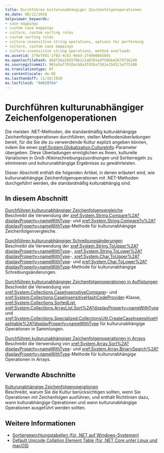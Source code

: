 ```yaml
---
title: Durchführen kulturunabhängiger Zeichenfolgenoperationen
ms.date: 08/22/2018
helpviewer_keywords:
- case mappings
- custom case mappings
- culture, custom sorting rules
- custom sorting rules
- culture-insensitive string operations, options for performing
- culture, custom case mappings
- culture-insensitive string operations, method overloads
ms.assetid: 579ef891-1f83-4c63-9ebd-2f40406b5b91
ms.openlocfilehash: 868f36a1025f0b121a8765edf50bb42679736240
ms.sourcegitcommit: 965a5af7918acb0a3fd3baf342e15d511ef75188
ms.translationtype: HT
ms.contentlocale: de-DE
ms.lasthandoff: 11/18/2020
ms.locfileid: "94829764"
---
```

# <a name="performing-culture-insensitive-string-operations"></a>Durchführen kulturunabhängiger Zeichenfolgenoperationen

Die meisten .NET-Methoden, die standardmäßig kulturabhängige Zeichenfolgenoperationen durchführen, stellen Methodenüberladungen bereit, für die Sie die zu verwendende Kultur explizit angeben können, indem Sie einen <xref:System.Globalization.CultureInfo>-Parameter übergeben. Diese Überladungen ermöglichen es Ihnen, kulturelle Variationen in Groß-/Kleinschreibungszuordnungen und Sortierregeln zu eliminieren und kulturunabhängige Ergebnisse zu gewährleisten.  
  
 Dieser Abschnitt enthält die folgenden Artikel, in denen erläutert wird, wie kulturunabhängige Zeichenfolgenoperationen mit .NET-Methoden durchgeführt werden, die standardmäßig kulturabhängig sind.  
  
## <a name="in-this-section"></a>In diesem Abschnitt  
 [Durchführen kulturunabhängiger Zeichenfolgenvergleiche](performing-culture-insensitive-string-comparisons.md)  
 Beschreibt die Verwendung der <xref:System.String.Compare%2A?displayProperty=nameWithType>- und <xref:System.String.CompareTo%2A?displayProperty=nameWithType>-Methode für kulturunabhängige Zeichenfolgenvergleiche.  
  
 [Durchführen kulturunabhängiger Schreibungsänderungen](performing-culture-insensitive-case-changes.md)  
 Beschreibt die Verwendung der <xref:System.String.ToUpper%2A?displayProperty=nameWithType>-, <xref:System.String.ToLower%2A?displayProperty=nameWithType>-, <xref:System.Char.ToUpper%2A?displayProperty=nameWithType>- und <xref:System.Char.ToLower%2A?displayProperty=nameWithType>-Methode für kulturunabhängige Schreibungsänderungen.  
  
 [Durchführen kulturunabhängiger Zeichenfolgenoperationen in Auflistungen](performing-culture-insensitive-string-operations-in-collections.md)  
 Beschreibt die Verwendung von <xref:System.Collections.CaseInsensitiveComparer>- und <xref:System.Collections.CaseInsensitiveHashCodeProvider>-Klasse, <xref:System.Collections.SortedList>, <xref:System.Collections.ArrayList.Sort%2A?displayProperty=nameWithType> und <xref:System.Collections.Specialized.CollectionsUtil.CreateCaseInsensitiveHashtable%2A?displayProperty=nameWithType> für kulturunabhängige Operationen in Sammlungen.  
  
 [Durchführen kulturunabhängiger Zeichenfolgenoperationen in Arrays](performing-culture-insensitive-string-operations-in-arrays.md)  
 Beschreibt die Verwendung von <xref:System.Array.Sort%2A?displayProperty=nameWithType>- und <xref:System.Array.BinarySearch%2A?displayProperty=nameWithType>-Methode für kulturunabhängige Operationen in Arrays.  
  
## <a name="related-sections"></a>Verwandte Abschnitte  
 [Kulturunabhängige Zeichenfolgenoperationen](culture-insensitive-string-operations.md)  
 Beschreibt, warum Sie die Kultur berücksichtigen sollten, wenn Sie Operationen mit Zeichenfolgen ausführen, und enthält Richtlinien dazu, wann kulturabhängige Operationen und wann kulturunabhängige Operationen ausgeführt werden sollten.

## <a name="see-also"></a>Weitere Informationen

- [Sortiergewichtungstabellen (für .NET auf Windows-Systemen)](https://www.microsoft.com/download/details.aspx?id=10921)
- [Default Unicode Collation Element Table (für .NET Core unter Linux und macOS)](https://www.unicode.org/Public/UCA/latest/allkeys.txt)

